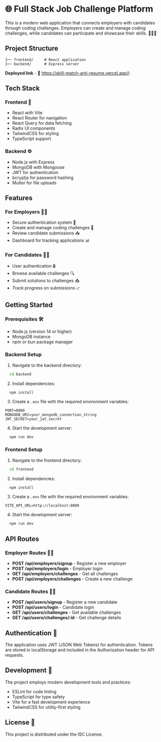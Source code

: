 # 🌐 Full Stack Job Challenge Platform

This is a modern web application that connects employers with candidates through coding challenges. Employers can create and manage coding challenges, while candidates can participate and showcase their skills. 💼👩‍💻

## Project Structure

```
├── frontend/     # React application
├── backend/      # Express server
```
**Deployed link** - 🔗 https://skill-match-anti-resume.vercel.app/)

## Tech Stack

### Frontend 🚀
- React with Vite
- React Router for navigation
- React Query for data fetching
- Radix UI components
- TailwindCSS for styling
- TypeScript support

### Backend ⚙️
- Node.js with Express
- MongoDB with Mongoose
- JWT for authentication
- bcryptjs for password hashing
- Multer for file uploads

## Features

### For Employers 🧑‍🏫
- Secure authentication system 🔐
- Create and manage coding challenges 📝
- Review candidate submissions 📥
- Dashboard for tracking applications 📊

### For Candidates 👩‍🎓
- User authentication 🔒
- Browse available challenges 🔍
- Submit solutions to challenges 📤
- Track progress on submissions 📈

## Getting Started

### Prerequisites 🛠️
- Node.js (version 14 or higher)
- MongoDB instance
- npm or bun package manager

### Backend Setup
1. Navigate to the backend directory:
 ```bash
   cd backend
 ```
2. Install dependencies:
 ```bash
   npm install
 ```
3. Create a `.env` file with the required environment variables:
 ```
 PORT=8080
 MONGODB_URI=your_mongodb_connection_string
 JWT_SECRET=your_jwt_secret
 ```
4. Start the development server:
 ```bash
   npm run dev
 ```

### Frontend Setup
1. Navigate to the frontend directory:
 ```bash
   cd frontend
 ```
2. Install dependencies:
 ```bash
   npm install
 ```
3. Create a `.env` file with the required environment variables:
 ```
 VITE_API_URL=http://localhost:8080
 ```
4. Start the development server:
 ```bash
   npm run dev
 ```

## API Routes

### Employer Routes 🧑‍💼
- **POST /api/employers/signup** - Register a new employer
- **POST /api/employers/login** - Employer login
- **GET /api/employers/challenges** - Get all challenges
- **POST /api/employers/challenges** - Create a new challenge

### Candidate Routes 👩‍💻
- **POST /api/users/signup** - Register a new candidate
- **POST /api/users/login** - Candidate login
- **GET /api/users/challenges** - Get available challenges
- **GET /api/users/challenges/:id** - Get challenge details

## Authentication 🔑

The application uses JWT (JSON Web Tokens) for authentication. Tokens are stored in localStorage and included in the Authorization header for API requests.

## Development 🔧

The project employs modern development tools and practices:
- ESLint for code linting
- TypeScript for type safety
- Vite for a fast development experience
- TailwindCSS for utility-first styling

## License 📜

This project is distributed under the ISC License.
